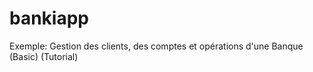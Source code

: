 # bankiapp
 Exemple: Gestion des clients, des comptes et opérations d'une Banque (Basic) (Tutorial) 
